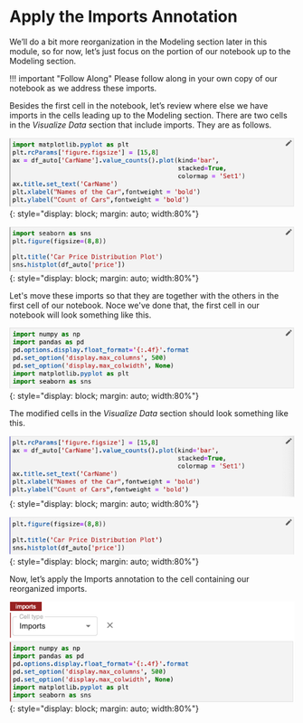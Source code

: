 # Apply the Imports Annotation

We’ll do a bit more reorganization in the Modeling section later in this
module, so for now, let’s just focus on the portion of our notebook up to
the Modeling section.

!!! important "Follow Along"
    Please follow along in your own copy of our notebook as we address these 
    imports.

Besides the first cell in the notebook, let’s review where else we have
imports in the cells leading up to the Modeling section. There are two
cells in the *Visualize Data* section that include imports. They are as
follows.

![import matplotlib](images/import-matplotlib.png)
{: style="display: block; margin: auto; width:80%"}

![import seaboarn](images/import-seaborn.png)
{: style="display: block; margin: auto; width:80%"}

Let's move these imports so that they are together with the others in the
first cell of our notebook. Noce we've done that, the first cell in our
notebook will look something like this.

![imports at the top](images/top-imports.png)
{: style="display: block; margin: auto; width:80%"}

The modified cells in the *Visualize Data* section should look something like
this.

![visualize data sans import statement 1](images/car-name.png)
{: style="display: block; margin: auto; width:80%"}

![visualize data sans import statement 2](images/car-price-dist.png)
{: style="display: block; margin: auto; width:80%"}

Now, let’s apply the Imports annotation to the cell containing our reorganized imports.

![annotate imports](images/annotate-imports.png)
{: style="display: block; margin: auto; width:80%"}
